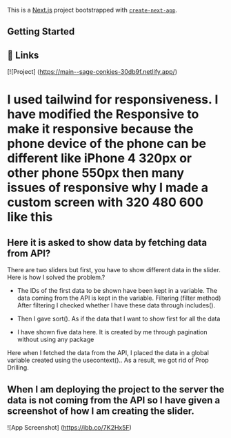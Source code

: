 This is a [Next.js](https://nextjs.org/) project bootstrapped with [`create-next-app`](https://github.com/vercel/next.js/tree/canary/packages/create-next-app).

## Getting Started
## 🔗 Links
[![Project] (https://main--sage-conkies-30db9f.netlify.app/)

# I used tailwind for responsiveness. I have modified the Responsive to make it responsive because the phone device of the phone can be different like iPhone 4 320px or other phone 550px then many issues of responsive why I made a custom screen with 320 480 600 like this

## Here it is asked to show data by fetching data from API?
 There are two sliders but first, you have to show different data in the slider. Here is how I solved the problem.?

- The IDs of the first data to be shown have been kept in a variable. The data coming from the API is kept in the variable. Filtering (filter method)  After filtering I checked whether I have these data through includes().
- Then I gave sort(). As if the data that I want to show first for all the data
  
- I have shown five data here. It is created by me through pagination without using any package

Here when I fetched the data from the API, I placed the data in a global variable created using the usecontext().. As a result, we got rid of Prop Drilling.
## When I am deploying the project to the server the data is not coming from the API so I have given a screenshot of how I am creating the slider.
![App Screenshot] (https://ibb.co/7K2Hx5F)

